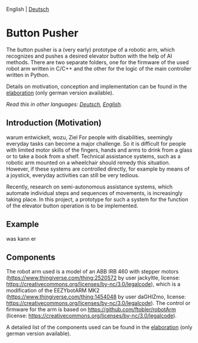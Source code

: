 English | [Deutsch](README_DE.md)  

# Button Pusher
The button pusher is a (very early) prototype of a robotic arm, which recognizes and pushes a desired elevator button with the help of AI methods.
There are two separate folders, one for the firmware of the used robot arm written in C/C++ and the other for the logic of the main controller written in Python.

Details on motivation, conception and implementation can be found in the [elaboration](Ausarbeitung.pdf) (only german version available).

*Read this in other languages: [Deutsch](README_DE.md), [English](README.md).*

## Introduction (Motivation)
warum entwickelt, wozu, Ziel
For people with disabilities, seemingly everyday tasks can become a major challenge. So it is difficult for people with limited motor 
skills of the fingers, hands and arms to drink from a glass or to take a book from a shelf. 
Technical assistance systems, such as a robotic arm mounted on a wheelchair should remedy this situation. 
However, if these systems are controlled directly, for example by means of a joystick, everyday activities can still be very tedious.

Recently, research on semi-autonomous assistance systems, which automate individual steps and sequences of movements, is increasingly taking place.
In this project, a prototype for such a system for the function of the elevator button operation is to be implemented.

## Example
was kann er

## Components
The robot arm used is a model of an ABB IRB 460 with stepper motors (https://www.thingiverse.com/thing:2520572 by user jackyltle, license: https://creativecommons.org/licenses/by-nc/3.0/legalcode),
which is a modification of the EEZYbotARM MK2 (https://www.thingiverse.com/thing:1454048 by user daGHIZmo, license: https://creativecommons.org/licenses/by-nc/3.0/legalcode). 
The control or firmware for the arm is based on https://github.com/ftobler/robotArm (license: https://creativecommons.org/licenses/by-nc/3.0/legalcode).

A detailed list of the components used can be found in the [elaboration](Ausarbeitung.pdf) (only german version available).



